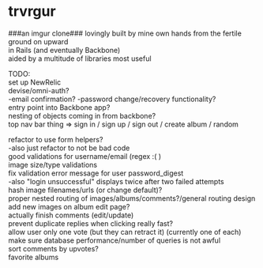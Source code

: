 trvrgur
=======
###an imgur clone###
lovingly built by mine own hands from the fertile ground on upward  
in Rails (and eventually Backbone)  
aided by a multitude of libraries most useful  

TODO:  
  set up NewRelic  
  devise/omni-auth?  
    -email confirmation?
    -password change/recovery functionality?  
  entry point into Backbone app?  
  nesting of objects coming in from backbone?  
  top nav bar thing => sign in / sign up / sign out / create album / random  
  
  refactor to use form helpers?  
    -also just refactor to not be bad code  
  good validations for username/email (regex :( )  
  image size/type validations  
  fix validation error message for user password_digest  
    -also "login unsuccessful" displays twice after two failed attempts  
  hash image filenames/urls (or change default)?  
  proper nested routing of images/albums/comments?/general routing design  
  add new images on album edit page?  
  actually finish comments (edit/update)   
  prevent duplicate replies when clicking really fast?  
  allow user only one vote (but they can retract it) (currently one of each)  
  make sure database performance/number of queries is not awful  
  sort comments by upvotes?  
  favorite albums  
